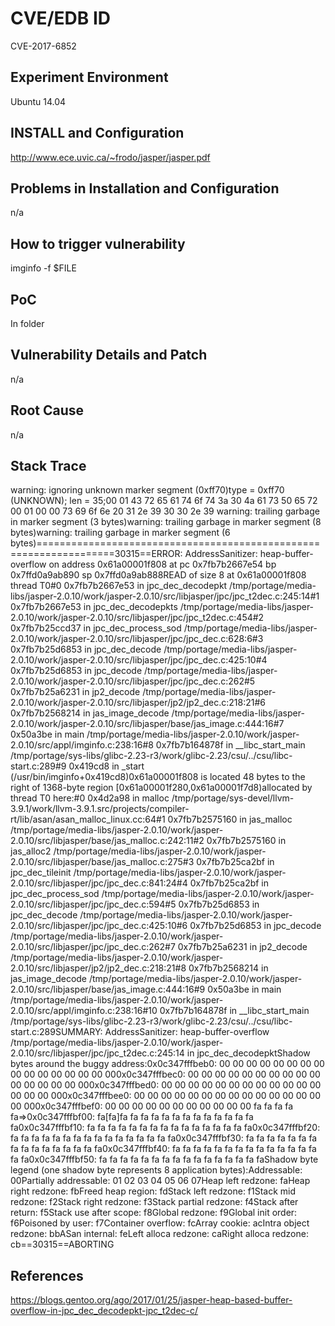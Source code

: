 # CVE/EDB ID
CVE-2017-6852
## Experiment Environment
Ubuntu 14.04
## INSTALL and Configuration
http://www.ece.uvic.ca/~frodo/jasper/jasper.pdf
## Problems in Installation and Configuration
n/a
## How to trigger vulnerability
imginfo -f $FILE
## PoC
In folder
## Vulnerability Details and Patch
n/a
## Root Cause
n/a
## Stack Trace
warning: ignoring unknown marker segment (0xff70)type = 0xff70 (UNKNOWN); len = 35;00 01 43 72 65 61 74 6f 74 3a 30 4a 61 73 50 65 72 00 01 00 00 73 69 6f 6e 20 31 2e 39 30 30 2e 39 warning: trailing garbage in marker segment (3 bytes)warning: trailing garbage in marker segment (8 bytes)warning: trailing garbage in marker segment (6 bytes)===================================================================30315==ERROR: AddressSanitizer: heap-buffer-overflow on address 0x61a00001f808 at pc 0x7fb7b2667e54 bp 0x7ffd0a9ab890 sp 0x7ffd0a9ab888READ of size 8 at 0x61a00001f808 thread T0#0 0x7fb7b2667e53 in jpc_dec_decodepkt /tmp/portage/media-libs/jasper-2.0.10/work/jasper-2.0.10/src/libjasper/jpc/jpc_t2dec.c:245:14#1 0x7fb7b2667e53 in jpc_dec_decodepkts /tmp/portage/media-libs/jasper-2.0.10/work/jasper-2.0.10/src/libjasper/jpc/jpc_t2dec.c:454#2 0x7fb7b25ccd37 in jpc_dec_process_sod /tmp/portage/media-libs/jasper-2.0.10/work/jasper-2.0.10/src/libjasper/jpc/jpc_dec.c:628:6#3 0x7fb7b25d6853 in jpc_dec_decode /tmp/portage/media-libs/jasper-2.0.10/work/jasper-2.0.10/src/libjasper/jpc/jpc_dec.c:425:10#4 0x7fb7b25d6853 in jpc_decode /tmp/portage/media-libs/jasper-2.0.10/work/jasper-2.0.10/src/libjasper/jpc/jpc_dec.c:262#5 0x7fb7b25a6231 in jp2_decode /tmp/portage/media-libs/jasper-2.0.10/work/jasper-2.0.10/src/libjasper/jp2/jp2_dec.c:218:21#6 0x7fb7b2568214 in jas_image_decode /tmp/portage/media-libs/jasper-2.0.10/work/jasper-2.0.10/src/libjasper/base/jas_image.c:444:16#7 0x50a3be in main /tmp/portage/media-libs/jasper-2.0.10/work/jasper-2.0.10/src/appl/imginfo.c:238:16#8 0x7fb7b164878f in __libc_start_main /tmp/portage/sys-libs/glibc-2.23-r3/work/glibc-2.23/csu/../csu/libc-start.c:289#9 0x419cd8 in _start (/usr/bin/imginfo+0x419cd8)0x61a00001f808 is located 48 bytes to the right of 1368-byte region [0x61a00001f280,0x61a00001f7d8)allocated by thread T0 here:#0 0x4d2a98 in malloc /tmp/portage/sys-devel/llvm-3.9.1/work/llvm-3.9.1.src/projects/compiler-rt/lib/asan/asan_malloc_linux.cc:64#1 0x7fb7b2575160 in jas_malloc /tmp/portage/media-libs/jasper-2.0.10/work/jasper-2.0.10/src/libjasper/base/jas_malloc.c:242:11#2 0x7fb7b2575160 in jas_alloc2 /tmp/portage/media-libs/jasper-2.0.10/work/jasper-2.0.10/src/libjasper/base/jas_malloc.c:275#3 0x7fb7b25ca2bf in jpc_dec_tileinit /tmp/portage/media-libs/jasper-2.0.10/work/jasper-2.0.10/src/libjasper/jpc/jpc_dec.c:841:24#4 0x7fb7b25ca2bf in jpc_dec_process_sod /tmp/portage/media-libs/jasper-2.0.10/work/jasper-2.0.10/src/libjasper/jpc/jpc_dec.c:594#5 0x7fb7b25d6853 in jpc_dec_decode /tmp/portage/media-libs/jasper-2.0.10/work/jasper-2.0.10/src/libjasper/jpc/jpc_dec.c:425:10#6 0x7fb7b25d6853 in jpc_decode /tmp/portage/media-libs/jasper-2.0.10/work/jasper-2.0.10/src/libjasper/jpc/jpc_dec.c:262#7 0x7fb7b25a6231 in jp2_decode /tmp/portage/media-libs/jasper-2.0.10/work/jasper-2.0.10/src/libjasper/jp2/jp2_dec.c:218:21#8 0x7fb7b2568214 in jas_image_decode /tmp/portage/media-libs/jasper-2.0.10/work/jasper-2.0.10/src/libjasper/base/jas_image.c:444:16#9 0x50a3be in main /tmp/portage/media-libs/jasper-2.0.10/work/jasper-2.0.10/src/appl/imginfo.c:238:16#10 0x7fb7b164878f in __libc_start_main /tmp/portage/sys-libs/glibc-2.23-r3/work/glibc-2.23/csu/../csu/libc-start.c:289SUMMARY: AddressSanitizer: heap-buffer-overflow /tmp/portage/media-libs/jasper-2.0.10/work/jasper-2.0.10/src/libjasper/jpc/jpc_t2dec.c:245:14 in jpc_dec_decodepktShadow bytes around the buggy address:0x0c347fffbeb0: 00 00 00 00 00 00 00 00 00 00 00 00 00 00 00 000x0c347fffbec0: 00 00 00 00 00 00 00 00 00 00 00 00 00 00 00 000x0c347fffbed0: 00 00 00 00 00 00 00 00 00 00 00 00 00 00 00 000x0c347fffbee0: 00 00 00 00 00 00 00 00 00 00 00 00 00 00 00 000x0c347fffbef0: 00 00 00 00 00 00 00 00 00 00 00 fa fa fa fa fa=>0x0c347fffbf00: fa[fa]fa fa fa fa fa fa fa fa fa fa fa fa fa fa0x0c347fffbf10: fa fa fa fa fa fa fa fa fa fa fa fa fa fa fa fa0x0c347fffbf20: fa fa fa fa fa fa fa fa fa fa fa fa fa fa fa fa0x0c347fffbf30: fa fa fa fa fa fa fa fa fa fa fa fa fa fa fa fa0x0c347fffbf40: fa fa fa fa fa fa fa fa fa fa fa fa fa fa fa fa0x0c347fffbf50: fa fa fa fa fa fa fa fa fa fa fa fa fa fa fa faShadow byte legend (one shadow byte represents 8 application bytes):Addressable: 00Partially addressable: 01 02 03 04 05 06 07Heap left redzone: faHeap right redzone: fbFreed heap region: fdStack left redzone: f1Stack mid redzone: f2Stack right redzone: f3Stack partial redzone: f4Stack after return: f5Stack use after scope: f8Global redzone: f9Global init order: f6Poisoned by user: f7Container overflow: fcArray cookie: acIntra object redzone: bbASan internal: feLeft alloca redzone: caRight alloca redzone: cb==30315==ABORTING
## References
https://blogs.gentoo.org/ago/2017/01/25/jasper-heap-based-buffer-overflow-in-jpc_dec_decodepkt-jpc_t2dec-c/